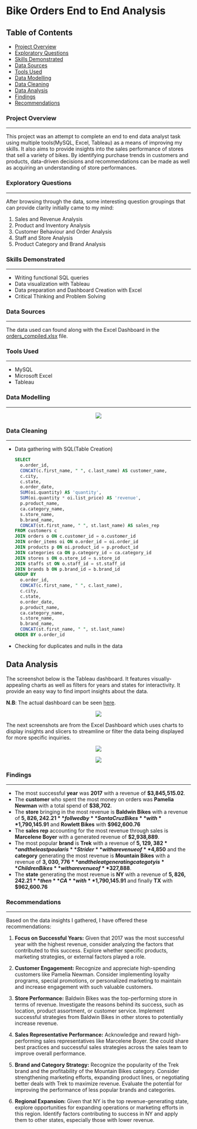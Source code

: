 # Bike Orders End to End Analysis
## Table of Contents
- [Project Overview](#project-overview)
- [Exploratory Questions](#exploratory-questions)
- [Skills Demonstrated](#skills-demonstrated)
- [Data Sources](#data-sources)
- [Tools Used](#tools-used)
- [Data Modelling](#data-modelling)
- [Data Cleaning](#data-cleaning)
- [Data Analysis](#data-analysis)
- [Findings](#findings)
- [Recommendations](#recommendations)

### Project Overview
---
This project was an attempt to complete an end to end data analyst task using multiple tools(MySQL, Excel, Tableau) as a means of improving my skills. It also aims to provide insights into the sales performance of stores that sell a variety of bikes. By identifying purchase trends in customers and products, data-driven decisions and recommendations can be made as well as acquiring an understanding of store performances. 
### Exploratory Questions
---
After browsing through the data, some interesting question groupings that can provide clarity initially came to my mind:
1. Sales and Revenue Analysis 
2. Product and Inventory Analysis
3. Customer Behaviour and Order Analysis
4. Staff and Store Analysis
5. Product Category and Brand Analysis

### Skills Demonstrated
---
- Writing functional SQL queries
- Data visualization with Tableau
- Data preparation and Dashboard Creation with Excel
- Critical Thinking and Problem Solving

### Data Sources
---
The data used can found along with the Excel Dashboard in the [orders_compiled.xlsx](orders_compiled.xlsx) file.
### Tools Used
---
- MySQL
- Microsoft Excel
- Tableau
### Data Modelling
---
<p align="center">
  <img src="bike_inventory_schema.png">
</p>

### Data Cleaning
---
- Data gathering with SQL(Table Creation)
  ```sql
  SELECT
	o.order_id,
	CONCAT(c.first_name, " ", c.last_name) AS customer_name,
    c.city,
    c.state,
    o.order_date,
	SUM(oi.quantity) AS 'quantity',
    SUM(oi.quantity * oi.list_price) AS 'revenue',
    p.product_name,
    ca.category_name,
    s.store_name,
    b.brand_name,
    CONCAT(st.first_name, " ", st.last_name) AS sales_rep
  FROM customers c
  JOIN orders o ON c.customer_id = o.customer_id
  JOIN order_items oi ON o.order_id = oi.order_id
  JOIN products p ON oi.product_id = p.product_id
  JOIN categories ca ON p.category_id = ca.category_id
  JOIN stores s ON o.store_id = s.store_id
  JOIN staffs st ON o.staff_id = st.staff_id
  JOIN brands b ON p.brand_id = b.brand_id
  GROUP BY 
	o.order_id,
	CONCAT(c.first_name, " ", c.last_name),
    c.city,
    c.state,
    o.order_date,
    p.product_name,
    ca.category_name,
    s.store_name,
    b.brand_name,
    CONCAT(st.first_name, " ", st.last_name)
  ORDER BY o.order_id
  ```
- Checking for duplicates and nulls in the data
## Data Analysis
The screenshot below is the Tableau dashboard. It features visually-appealing charts as well as filters for years and states for interactivity. It provide an easy way to find import insights about the data.

**N.B**: The actual dashboard can be seen [here](https://public.tableau.com/views/BikeOrders/ExecDashboard?:language=en-US&:sid=&:display_count=n&:origin=viz_share_link).

<p align="center">
  <img src="Exec_Dashboard.png">
</p>

The next screenshots are from the Excel Dashboard which uses charts to display insights and slicers to streamline or filter the data being displayed for more specific inquiries.
<p align="center">
  <img src="bikes_dashboard1.png">
</p>
<p align="center">
  <img src="bikes_dashboard2.png">
</p>

### Findings
---
- The most successful **year** was **2017** with a revenue of **$3,845,515.02**.
- The **customer** who spent the most money on orders was **Pamelia Newman** with a total spend of **$38,702**.
- The **store** bringing in the most revenue is **Baldwin Bikes** with a revenue of **$5,826,242.21** follwed by **Santa Cruz Bikes** with **$1,790,145.91** and **Rowlett Bikes** with **$962,600.76**
- The **sales rep** accounting for the most revenue through sales is **Marcelene Boyer** with a generated revenue of **$2,938,889**.
- The most popular **brand** is **Trek** with a revenue of **$5,129,382** and the least poular is **Strider** with a revenue of **$4,850** and the **category** generating the most revenue is **Mountain Bikes** with a revenue of **$3,030,776** and the leat generating categoty is **Children Bikes** with a revenue of **$327,888**.
- The **state** generating the most revenue is **NY** with a revenue of **$5,826,242.21** then **CA** with **$1,790,145.91** and finally **TX** with **$962,600.76**

### Recommendations
---
Based on the data insights I gathered, I have offered these recommendations:

1. **Focus on Successful Years:** Given that 2017 was the most successful year with the highest revenue, consider analyzing the factors that contributed to this success. Explore whether specific products, marketing strategies, or external factors played a role.

2. **Customer Engagement:** Recognize and appreciate high-spending customers like Pamelia Newman. Consider implementing loyalty programs, special promotions, or personalized marketing to maintain and increase engagement with such valuable customers.

3. **Store Performance:** Baldwin Bikes was the top-performing store in terms of revenue. Investigate the reasons behind its success, such as location, product assortment, or customer service. Implement successful strategies from Baldwin Bikes in other stores to potentially increase revenue.

4. **Sales Representative Performance:** Acknowledge and reward high-performing sales representatives like Marcelene Boyer. She could share best practices and successful sales strategies across the sales team to improve overall performance.

5. **Brand and Category Strategy:** Recognize the popularity of the Trek brand and the profitability of the Mountain Bikes category. Consider strengthening marketing efforts, expanding product lines, or negotiating better deals with Trek to maximize revenue. Evaluate the potential for improving the performance of less popular brands and categories.

6. **Regional Expansion:** Given that NY is the top revenue-generating state, explore opportunities for expanding operations or marketing efforts in this region. Identify factors contributing to success in NY and apply them to other states, especially those with lower revenue.
